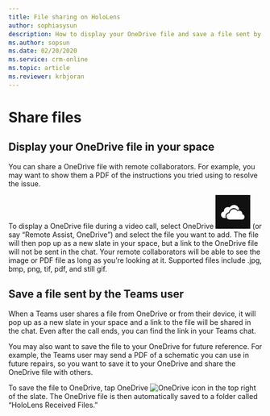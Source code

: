 ```yaml
---
title: File sharing on HoloLens 
author: sophiasysun
description: How to display your OneDrive file and save a file sent by a Teams user 
ms.author: sopsun
ms.date: 02/20/2020
ms.service: crm-online
ms.topic: article
ms.reviewer: krbjoran
---
```

# Share files

## Display your OneDrive file in your space

You can share a OneDrive file with remote collaborators. For example, you may want to show them a PDF of the instructions you tried using to resolve the issue. 

To display a OneDrive file during a video call, select OneDrive ![OneDrive](media/RAHL_OneDrive.png "OneDrive") (or say “Remote Assist, OneDrive”) and select the file you want to add. The file will then pop up as a new slate in your space, but a link to the OneDrive file will not be sent in the chat. Your remote collaborators will be able to see the image or PDF file as long as you’re looking at it. Supported files include .jpg, bmp, png, tif, pdf, and still gif.  

## Save a file sent by the Teams user

When a Teams user shares a file from OneDrive or from their device, it will pop up as a new slate in your space and a link to the file will be shared in the chat. Even after the call ends, you can find the link in your Teams chat. 

You may also want to save the file to your OneDrive for future reference. For example, the Teams user may send a PDF of a schematic you can use in future repairs, so you want to save it to your OneDrive and share the OneDrive file with others.

To save the file to OneDrive, tap OneDrive ![OneDrive](media/RAHL_OneDrive "OneDrive") icon in the top right of the slate. The OneDrive file is then automatically saved to a folder called “HoloLens Received Files.”  


